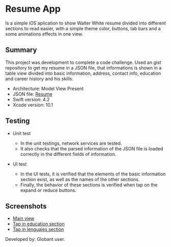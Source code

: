 # Resume App

Is a simple iOS aplication to show Walter White resume divided into different sections to read easier, with a simple theme color, buttons, tab bars and a some animations effects in one view.

## Summary

This project was development to complete a code challenge. Used an gist repository to get my resume in a JSON file, that informations is shown in a table view divided into basic information, address, contact info, education and career history and his skills.

*	Architecture: Model View Present
* JSON file: [Resume](https://gist.githubusercontent.com/globantUser/fb6eef6712f810ce58b0bdffd7f97ffe/raw)
* Swift version: 4.2
* Xcode version: 10.1

## Testing

+ Unit test
	+ In the unit testings, network services are tested. 
	+ It also checks that the parsed information of the JSON file is loaded correctly in the different fields of information.

+ UI test
	+ In the UI tests, it is verified that the elements of the basic information section exist, as well as the names of the other sections.
	+ Finally, the behavior of these sections is verified when tap on the expand or reduce buttons.

## Screenshots

+ [Main view](./img/img_1.png)
+ [Tap in education section](./img/img_2.png)
+ [Tap in lenguajes section](./img/img_3.png)

Developed by: Globant user.
